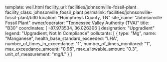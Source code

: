 template: well.html
facility_url: facilities/johnsonville-fossil-plant
facility_class: johnsonville_fossil_plant
permalink: facilities/johnsonville-fossil-plant/b30
location: "Humphreys County, TN"
site_name: "Johnsonville Fossil Plant"
owner/operator: "Tennessee Valley Authority (TVA)"
title: "B30"
coordinates: [
  -87.973534,
  36.026306
]
designation: "Upgradient"
legend: "Upgradient, Not In Compliance"
pollutants: [
  {
  type: "Mg",
  name: "Manganese",
  health_base_standard_exceeded: "LHA",
  number_of_times_in_exceedance: "1",
  number_of_times_monitored: "1",
  max_exceedance_amount: "0.96",
  max_allowable_amount: "0.3",
  unit_of_measurement: "mg/L"
  }
]
